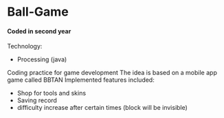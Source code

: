 # Ball-Game

#### Coded in second year


Technology:
- Processing (java)

Coding practice for game development
The idea is based on a mobile app game called BBTAN
Implemented features included:
- Shop for tools and skins
- Saving record
- difficulty increase after certain times (block will be invisible)
